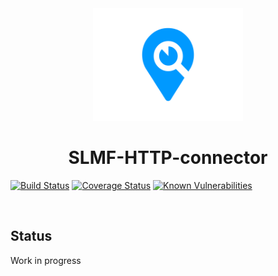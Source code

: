 <div align="center">
  <img height="180px" width="240px" src="images/logo.svg">
  <h1>SLMF-HTTP-connector</h1>
</div>

[![Build Status](https://travis-ci.org/F-Army/SLMF-HTTP-connector.svg?branch=master)](https://travis-ci.org/F-Army/SLMF-HTTP-connector)
[![Coverage Status](https://coveralls.io/repos/github/F-Army/SLMF-HTTP-connector/badge.svg?branch=master)](https://coveralls.io/github/F-Army/SLMF-HTTP-connector?branch=master)
[![Known Vulnerabilities](https://snyk.io/test/github/F-Army/SLMF-HTTP-connector/badge.svg)](https://snyk.io/test/github/F-Army/SLMF-HTTP-connector)

<br/>

Status
----------
Work in progress

